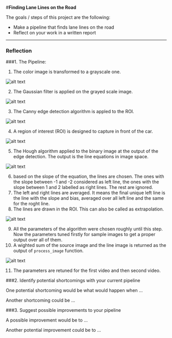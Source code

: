 #**Finding Lane Lines on the Road** 

The goals / steps of this project are the following:
* Make a pipeline that finds lane lines on the road
* Reflect on your work in a written report


[//]: # (Image References)

[image1]: ./output_test_images/grayscale.jpg "Grayscale"

[image2]: ./output_test_images/blur_img.jpg "Blured"

[image3]: ./output_test_images/edges.jpg "Edges"

[image4]: ./output_test_images/img_ROI.jpg "Grayscale"

[image5]: ./output_test_images/hough_output.jpg "Lines"

[image6]: ./output_test_images/Extended_averaged_line.jpg "Grayscale"

[image7]: ./output_test_images/final_img.jpg "Result"


---

### Reflection

###1. The Pipeline:

1. The color image is transformed to a grayscale one.

![alt text][image1]

2. The Gaussian filter is applied on the grayed scale image.

![alt text][image2]

3. The Canny edge detection algorithm is appled to the ROI.

![alt text][image3]

4. A region of interest (ROI) is designed to capture in front of the car.

![alt text][image4]

5. The Hough algorithm applied to the binary image at the output of the edge detection. The output is the line equations in image space.

![alt text][image5]

6. based on the slope of the equation, the lines are chosen. The ones with the slope between -1 and -2 considered as left line, the ones with the slope between 1 and 2 labelled as right lines. The rest are ignored.
7. The left and right lines are averaged. It means the final unique left line is the line with the slope and bias, averaged over all left line and the same for the roght line.
8. The lines are drawn in the ROI. This can also be called as extrapolation.

![alt text][image6]

9. All the parameters of the algorithm were chosen roughly until this step. Now the parameters tuned firstly for sample images to get a proper output over all of them.
10. A wighted sum of the source image and the line image is returned as the output of `process_image` function.

![alt text][image7]

11. The parameters are retuned for the first video and then second video.


###2. Identify potential shortcomings with your current pipeline


One potential shortcoming would be what would happen when ... 

Another shortcoming could be ...


###3. Suggest possible improvements to your pipeline

A possible improvement would be to ...

Another potential improvement could be to ...
